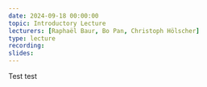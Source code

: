 ```yaml
---
date: 2024-09-18 00:00:00
topic: Introductory Lecture
lecturers: [Raphaël Baur, Bo Pan, Christoph Hölscher]
type: lecture
recording:
slides:
---
```


Test test